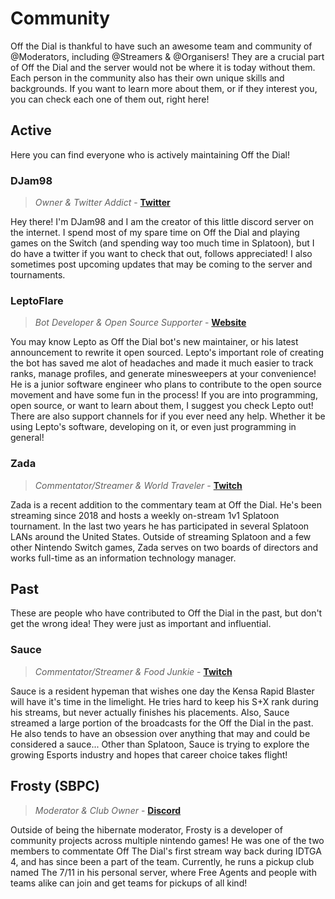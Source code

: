 # Community
Off the Dial is thankful to have such an awesome team and community of @Moderators, including @Streamers & @Organisers! They are a crucial part of Off the Dial and the server would not be where it is today without them. Each person in the community also has their own unique skills and backgrounds. If you want to learn more about them, or if they interest you, you can check each one of them out, right here!

## Active
Here you can find everyone who is actively maintaining Off the Dial!
### DJam98
> *Owner & Twitter Addict* - **[Twitter](https://twitter.com/djam987)**

Hey there! I'm DJam98 and I am the creator of this little discord server on the internet. I spend most of my spare time on Off the Dial and playing games on the Switch (and spending way too much time in Splatoon), but I do have a twitter if you want to check that out, follows appreciated! I also sometimes post upcoming updates that may be coming to the server and tournaments.

### LeptoFlare
> *Bot Developer & Open Source Supporter* - **[Website](https://lepto.tech)**

You may know Lepto as Off the Dial bot's new maintainer, or his latest announcement to rewrite it open sourced. Lepto's important role of creating the bot has saved me alot of headaches and made it much easier to track ranks, manage profiles, and generate minesweepers at your convenience! He is a junior software engineer who plans to contribute to the open source movement and have some fun in the process! If you are into programming, open source, or want to learn about them, I suggest you check Lepto out! There are also support channels for if you ever need any help. Whether it be using Lepto's software, developing on it, or even just programming in general!

### Zada
> *Commentator/Streamer & World Traveler* - **[Twitch](https://twitch.tv/zadafrex)**

Zada is a recent addition to the commentary team at Off the Dial. He's been streaming since 2018 and hosts a weekly on-stream 1v1 Splatoon tournament. In the last two years he has participated in several Splatoon LANs around the United States. Outside of streaming Splatoon and a few other Nintendo Switch games, Zada serves on two boards of directors and works full-time as an information technology manager.

## Past
These are people who have contributed to Off the Dial in the past, but don't get the wrong idea! They were just as important and influential.
### Sauce
> *Commentator/Streamer & Food Junkie* - **[Twitch](https://twitch.tv/saucesplatoon)**

Sauce is a resident hypeman that wishes one day the Kensa Rapid Blaster will have it's time in the limelight. He tries hard to keep his S+X rank during his streams, but never actually finishes his placements. Also, Sauce streamed a large portion of the broadcasts for the Off the Dial in the past. He also tends to have an obsession over anything that may and could be considered a sauce... Other than Splatoon, Sauce is trying to explore the growing Esports industry and hopes that career choice takes flight!

## Frosty (SBPC)
> *Moderator & Club Owner* - **[Discord](https://discord.gg/Y4kzHrt)**

Outside of being the hibernate moderator, Frosty is a developer of community projects across multiple nintendo games! He was one of the two members to commentate Off The Dial's first stream way back during IDTGA 4, and has since been a part of the team. Currently, he runs a pickup club named The 7/11 in his personal server, where Free Agents and people with teams alike can join and get teams for pickups of all kind!